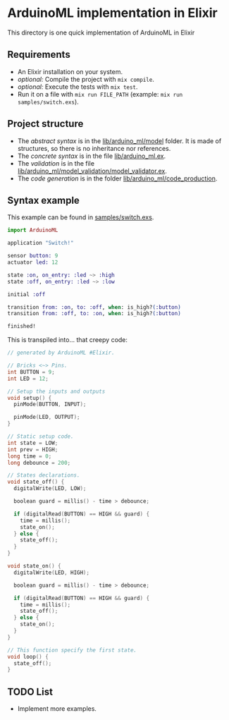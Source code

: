 # ArduinoML implementation in Elixir

This directory is one quick implementation of ArduinoML in Elixir

## Requirements
- An Elixir installation on your system.
- *optional:* Compile the project with ```mix compile```.
- *optional:* Execute the tests with ```mix test```.
- Run it on a file with ```mix run FILE_PATH``` (example: ```mix run samples/switch.exs```).

## Project structure

- The *abstract syntax* is in the [lib/arduino_ml/model](./lib/arduino_ml/model) folder. It is made of structures, so there is no inheritance nor references.
- The *concrete syntax* is in the file [lib/arduino_ml.ex](./lib/arduino_ml.ex).
- The *validation* is in the file [lib/arduino_ml/model_validation/model_validator.ex](./lib/arduino_ml/model_validation/model_validator.ex).
- The *code generation* is in the folder [lib/arduino_ml/code_production](./lib/arduino_ml/code_production).

## Syntax example

This example can be found in [samples/switch.exs](./samples/switch.exs).

```elixir
import ArduinoML

application "Switch!"

sensor button: 9
actuator led: 12

state :on, on_entry: :led ~> :high
state :off, on_entry: :led ~> :low

initial :off

transition from: :on, to: :off, when: is_high?(:button)
transition from: :off, to: :on, when: is_high?(:button)

finished!
```

This is transpiled into... that creepy code:

```c
// generated by ArduinoML #Elixir.

// Bricks <~> Pins.
int BUTTON = 9;
int LED = 12;

// Setup the inputs and outputs
void setup() {
  pinMode(BUTTON, INPUT);

  pinMode(LED, OUTPUT);
}

// Static setup code.
int state = LOW;
int prev = HIGH;
long time = 0;
long debounce = 200;

// States declarations.
void state_off() {
  digitalWrite(LED, LOW);

  boolean guard = millis() - time > debounce;

  if (digitalRead(BUTTON) == HIGH && guard) {
    time = millis();
    state_on();
  } else {
    state_off();
  }
}

void state_on() {
  digitalWrite(LED, HIGH);

  boolean guard = millis() - time > debounce;

  if (digitalRead(BUTTON) == HIGH && guard) {
    time = millis();
    state_off();
  } else {
    state_on();
  }
}

// This function specify the first state.
void loop() {
  state_off();
}
```

## TODO List

- Implement more examples.
